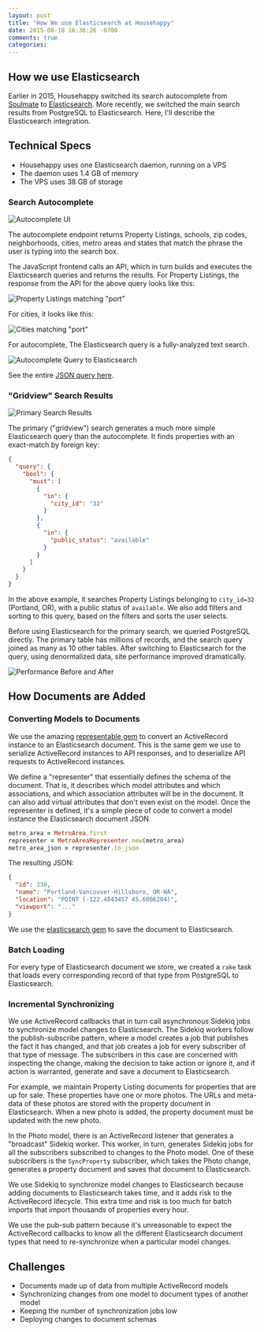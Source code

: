 ```yaml
---
layout: post
title: "How We use Elasticsearch at Househappy"
date: 2015-08-18 16:36:26 -0700
comments: true
categories:
---
```

## How we use Elasticsearch

Earlier in 2015, Househappy switched its search autocomplete from
[Soulmate](https://github.com/seatgeek/soulmate) to
[Elasticsearch](https://www.elastic.co/products/elasticsearch).
More recently, we switched the main search results from PostgreSQL to
Elasticsearch. Here, I'll describe the Elasticsearch integration.

## Technical Specs

* Househappy uses one Elasticsearch daemon, running on a VPS
* The daemon uses 1.4 GB of memory
* The VPS uses 38 GB of storage

### Search Autocomplete

![Autocomplete UI](http://cl.ly/image/45331v01272P/portland-autocomplete-ui.jpg)

The autocomplete endpoint returns Property Listings, schools, zip codes, neighborhoods, cities, metro areas and states that match the
phrase the user is typing into the search box.

The JavaScript frontend calls an API, which in turn builds and executes the Elasticsearch queries and returns the results. For Property Listings,
the response from the API for the above query looks like this:

![Property Listings matching "port"](http://cl.ly/image/1C0m312t0u3d/download/autocomplete-listings-endpoint.jpg)

For cities, it looks like this:

![Cities matching "port"](http://cl.ly/image/0w1u2j3g0y3x/cities-autocomplete-ui.jpg)

For autocomplete, The Elasticsearch query is a fully-analyzed text search.

![Autocomplete Query to Elasticsearch](http://cl.ly/image/0T1K1n0R3j3W/autocomplete_es_query.jpg)

See the entire [JSON query here](https://gist.github.com/moxley/d8935387133476db0ba0).

### "Gridview" Search Results

![Primary Search Results](http://cl.ly/image/1M2M1a2s3Y1L/search-results.jpg)

The primary ("gridview") search generates a much more simple Elasticsearch
query than the autocomplete. It finds properties with an exact-match by foreign key:

```json
{
  "query": {
    "bool": {
      "must": [
        {
          "in": {
            "city_id": "32"
          }
        },
        {
          "in": {
            "public_status": "available"
          }
        }
      ]
    }
  }
}
```

In the above example, it searches Property Listings belonging to `city_id=32` (Portland, OR),
with a public status of `available`. We also add filters and sorting to this
query, based on the filters and sorts the user selects.

Before using Elasticsearch for the primary search, we queried PostgreSQL
directly. The primary table has millions of records, and the search query joined as
many as 10 other tables. After switching to Elasticsearch for the query, using
denormalized data, site performance improved dramatically.

![Performance Before and After](https://pbs.twimg.com/media/CMDxrGWVEAA4k7a.jpg:large)

## How Documents are Added

### Converting Models to Documents

We use the amazing
[representable gem](https://github.com/apotonick/representable) to
convert an ActiveRecord instance to an Elasticsearch document. This is the
same gem we use to serialize ActiveRecord instances to API responses, and to
deserialize API requests to ActiveRecord instances.

We define a "representer" that essentially defines the schema of the
document. That is, it describes which model attributes and which associations,
and which association attributes will be in the document. It can also add
virtual attributes that don't even exist on the model.
Once the representer is defined, it's a simple piece of code to convert a model
instance the Elasticsearch document JSON.

```ruby
metro_area = MetroArea.first
representer = MetroAreaRepresenter.new(metro_area)
metro_area_json = representer.to_json
```

The resulting JSON:

```json
{
  "id": 338,
  "name": "Portland-Vancouver-Hillsboro, OR-WA",
  "location": "POINT (-122.4843457 45.6006204)",
  "viewport": "..."
}
```

We use the [elasticsearch gem](https://github.com/elastic/elasticsearch-ruby)
to save the document to Elasticsearch.

### Batch Loading

For every type of Elasticsearch document we store, we created a `rake` task
that loads every corresponding record of that type from PostgreSQL to
Elasticsearch.

### Incremental Synchronizing

We use ActiveRecord callbacks that in turn call asynchronous Sidekiq jobs to
synchronize model changes to Elasticsearch. The Sidekiq workers follow the
publish-subscribe pattern, where a model creates a job that publishes the fact it has changed, and that job creates a job for every subscriber of that type of
message. The subscribers in this case are concerned with inspecting the change,
making the decision to take action or ignore it, and if action is warranted,
generate and save a document to Elasticsearch.

For example, we maintain Property Listing documents for properties that are up for sale. These properties have one or more photos. The URLs
and meta-data of these photos are stored with the property document in
Elasticsearch. When a new photo is added, the property document must be updated
with the new photo.

In the Photo model, there is an ActiveRecord listener that generates a
"broadcast" Sidekiq worker. This worker, in turn, generates Sidekiq jobs
for all the subscribers subscribed to changes to the Photo model. One of these
subscribers is the `SyncProperty` subscriber, which takes the Photo change,
generates a property document and saves that document to Elasticsearch.

We use Sidekiq to synchronize model changes to Elasticsearch because adding
documents to Elasticsearch takes time, and it adds risk to the ActiveRecord
lifecycle. This extra time and risk is too much for batch imports that import
thousands of properties every hour.

We use the pub-sub pattern because it's unreasonable to expect the ActiveRecord
callbacks to know all the different Elasticsearch document types that need to
re-synchronize when a particular model changes.

## Challenges

* Documents made up of data from multiple ActiveRecord models
* Synchronizing changes from one model to document types of another model
* Keeping the number of synchronization jobs low
* Deploying changes to document schemas

